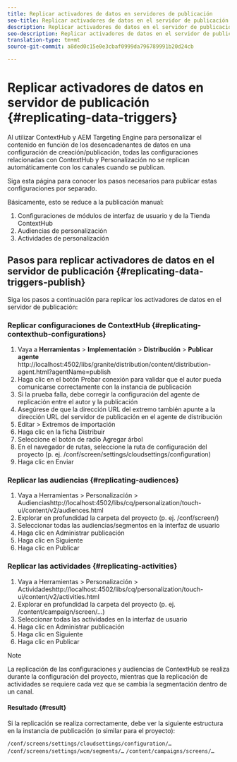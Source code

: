 ```yaml
---
title: Replicar activadores de datos en servidores de publicación
seo-title: Replicar activadores de datos en el servidor de publicación
description: Replicar activadores de datos en el servidor de publicación.
seo-description: Replicar activadores de datos en el servidor de publicación.
translation-type: tm+mt
source-git-commit: a8ded0c15e0e3cbaf0999da796789991b20d24cb

---
```



# Replicar activadores de datos en servidor de publicación {#replicating-data-triggers}

Al utilizar ContextHub y AEM Targeting Engine para personalizar el contenido en función de los desencadenantes de datos en una configuración de creación/publicación, todas las configuraciones relacionadas con ContextHub y Personalización no se replican automáticamente con los canales cuando se publican.

Siga esta página para conocer los pasos necesarios para publicar estas configuraciones por separado.

Básicamente, esto se reduce a la publicación manual:

1. Configuraciones de módulos de interfaz de usuario y de la Tienda ContextHub
1. Audiencias de personalización
1. Actividades de personalización

## Pasos para replicar activadores de datos en el servidor de publicación {#replicating-data-triggers-publish}

Siga los pasos a continuación para replicar los activadores de datos en el servidor de publicación:

### Replicar configuraciones de ContextHub {#replicating-contexthub-configurations}

1. Vaya a **Herramientas** > **Implementación** > **Distribución** > **Publicar agente** http://localhost:4502/libs/granite/distribution/content/distribution-agent.html?agentName=publish
1. Haga clic en el botón Probar conexión para validar que el autor pueda comunicarse correctamente con la instancia de publicación
1. Si la prueba falla, debe corregir la configuración del agente de replicación entre el autor y la publicación
1. Asegúrese de que la dirección URL del extremo también apunte a la dirección URL del servidor de publicación en el agente de distribución
1. Editar > Extremos de importación
1. Haga clic en la ficha Distribuir
1. Seleccione el botón de radio Agregar árbol
1. En el navegador de rutas, seleccione la ruta de configuración del proyecto (p. ej. /conf/screen/settings/cloudsettings/configuration)
1. Haga clic en Enviar

### Replicar las audiencias {#replicating-audiences}

1. Vaya a Herramientas > Personalización > Audienciashttp://localhost:4502/libs/cq/personalization/touch-ui/content/v2/audiences.html
1. Explorar en profundidad la carpeta del proyecto (p. ej. /conf/screen/)
1. Seleccionar todas las audiencias/segmentos en la interfaz de usuario
1. Haga clic en Administrar publicación
1. Haga clic en Siguiente
1. Haga clic en Publicar

### Replicar las actividades {#replicating-activities}

1. Vaya a Herramientas > Personalización > Actividadeshttp://localhost:4502/libs/cq/personalization/touch-ui/content/v2/activities.html
1. Explorar en profundidad la carpeta del proyecto (p. ej. /content/campaign/screen/...)
1. Seleccionar todas las actividades en la interfaz de usuario
1. Haga clic en Administrar publicación
1. Haga clic en Siguiente
1. Haga clic en Publicar

> [!Note]
>La replicación de las configuraciones y audiencias de ContextHub se realiza durante la configuración del proyecto, mientras que la replicación de actividades se requiere cada vez que se cambia la segmentación dentro de un canal.

#### Resultado {#result}

Si la replicación se realiza correctamente, debe ver la siguiente estructura en la instancia de publicación (o similar para el proyecto):

`/conf/screens/settings/cloudsettings/configuration/…`
`/conf/screens/settings/wcm/segments/…`
`/content/campaigns/screens/…`